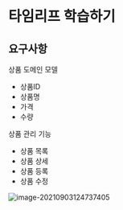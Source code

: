 # 타임리프 학습하기



## 요구사항

상품 도메인 모델

-  상품ID
-  상품명
-  가격
-  수량

상품 관리 기능

-  상품 목록
-  상품 상세
-  상품 등록
-  상품 수정

![image-20210903124737405](https://tva1.sinaimg.cn/large/008i3skNgy1gu3anavvxij60ne0b3gma02.jpg)
